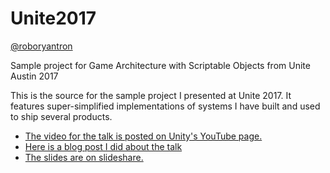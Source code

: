 # Unite2017
[@roboryantron](https://twitter.com/roboryantron)

Sample project for Game Architecture with Scriptable Objects from Unite Austin 2017

This is the source for the sample project I presented at Unite 2017. It features super-simplified implementations of systems I have built and used to ship several products.

* [The video for the talk is posted on Unity's YouTube page.](https://www.youtube.com/watch?v=raQ3iHhE_Kk)
* [Here is a blog post I did about the talk](http://www.roboryantron.com/2017/10/unite-2017-game-architecture-with.html)
* [The slides are on slideshare.](https://www.slideshare.net/RyanHipple/game-architecture-with-scriptable-objects)
